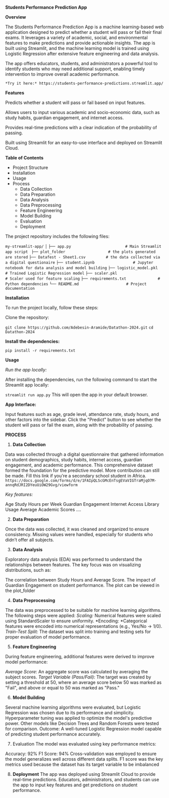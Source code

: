 **Students Performance Prediction App**

**Overview**

The Students Performance Prediction App is a machine learning-based web application designed to predict whether a student will pass or fail their final exams. It leverages a variety of academic, social, and environmental features to make predictions and provide actionable insights. The app is built using Streamlit, and the machine learning model is trained using Logistic Regression after extensive feature engineering and data analysis.

The app offers educators, students, and administrators a powerful tool to identify students who may need additional support, enabling timely intervention to improve overall academic performance.

`*Try it here:* https://students-performance-predictions.streamlit.app/`

**Features**

Predicts whether a student will pass or fail based on input features.

Allows users to input various academic and socio-economic data, such as study habits, guardian engagement, and internet access.

Provides real-time predictions with a clear indication of the probability of passing.

Built using Streamlit for an easy-to-use interface and deployed on Streamlit Cloud.

**Table of Contents**
- Project Structure
- Installation
- Usage
- Process
  - Data Collection
  - Data Preparation
  - Data Analysis
  - Data Preprocessing
  - Feature Engineering
  - Model Building
  - Evaluation
  - Deployment

The project repository includes the following files:


`my-streamlit-app/`
`│`
`├── app.py                        # Main Streamlit app script `
`├── plot_folder                   # the plots generated are stored`
`├── Datafest - Sheet1.csv         # the data collected via a digital questionaire`
`├── student.ipynb                 # Jupyter notebook for data analysis and model building`
`├── logistic_model.pkl            # Trained Logistic Regression model`
`├── scaler.pkl                    # Scaler used for feature scaling`
`├── requirements.txt              # Python dependencies`
`└── README.md                     # Project documentation`

**Installation**

To run the project locally, follow these steps:

Clone the repository:

`git clone https://github.com/Adebesin-Aramide/Datathon-2024.git`
`cd Datathon-2024`

**Install the dependencies:**

`pip install -r requirements.txt`

**Usage**

*Run the app locally:*

After installing the dependencies, run the following command to start the Streamlit app locally:

`streamlit run app.py`
This will open the app in your default browser.

**App Interface:**

Input features such as age, grade level, attendance rate, study hours, and other factors into the sidebar.
Click the "Predict" button to see whether the student will pass or fail the exam, along with the probability of passing.


**PROCESS**

1. **Data Collection**

Data was collected through a digital questionnaire that gathered information on student demographics, study habits, internet access, guardian engagement, and academic performance. This comprehensive dataset formed the foundation for the predictive model.
More contribution can still be made.
Fill this link if you're a secondary school student in Africa. 
`https://docs.google.com/forms/d/e/1FAIpQLScGMcEnTsgEVaVIGTraMjqO7M-annqRdJRI2DYeuUiOW29Gvg/viewform`

*Key features:*

Age
Study Hours per Week
Guardian Engagement
Internet Access
Library Usage
Average Academic Scores ....

2. **Data Preparation**

Once the data was collected, it was cleaned and organized to ensure consistency. Missing values were handled, especially for students who didn’t offer all subjects.

3. **Data Analysis**

Exploratory data analysis (EDA) was performed to understand the relationships between features. The key focus was on visualizing distributions, such as:

The correlation between Study Hours and Average Score.
The impact of Guardian Engagement on student performance.
The plot can be viewed in the plot_folder

4. **Data Preprocessing**

The data was preprocessed to be suitable for machine learning algorithms. The following steps were applied:
*Scaling:* Numerical features were scaled using StandardScaler to ensure uniformity.
*Encoding: *Categorical features were encoded into numerical representations (e.g., Yes/No -> 1/0).
*Train-Test Split:* The dataset was split into training and testing sets for proper evaluation of model performance.

5. **Feature Engineering**

During feature engineering, additional features were derived to improve model performance:

*Average Score*: An aggregate score was calculated by averaging the subject scores.
*Target Variable (Pass/Fail):* The target was created by setting a threshold at 50, where an average score below 50 was marked as "Fail", and above or equal to 50 was marked as "Pass."

6. **Model Building**

Several machine learning algorithms were evaluated, but Logistic Regression was chosen due to its performance and simplicity. Hyperparameter tuning was applied to optimize the model's predictive power. Other models like Decision Trees and Random Forests were tested for comparison.
Outcome: A well-tuned Logistic Regression model capable of predicting student performance accurately.

7. Evaluation
The model was evaluated using key performance metrics:

Accuracy: 92%
F1 Score: 94%
Cross-validation was employed to ensure the model generalizes well across different data splits.
F1 score was the key metrics used because the dataset has its target variable to be imbalanced

8. **Deployment**
The app was deployed using Streamlit Cloud to provide real-time predictions. Educators, administrators, and students can use the app to input key features and get predictions on student performance.
